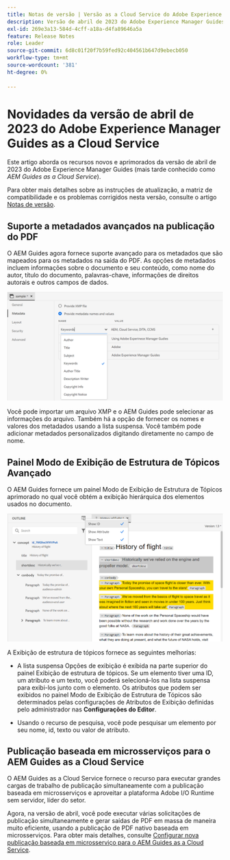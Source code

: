 ```yaml
---
title: Notas de versão | Versão as a Cloud Service do Adobe Experience Manager Guides de abril de 2023
description: Versão de abril de 2023 do Adobe Experience Manager Guides as a Cloud Service
exl-id: 269e3a13-584d-4cff-a18a-d4fa89646a5a
feature: Release Notes
role: Leader
source-git-commit: 6d8c01f20f7b59fed92c404561b647d9ebecb050
workflow-type: tm+mt
source-wordcount: '381'
ht-degree: 0%

---
```


# Novidades da versão de abril de 2023 do Adobe Experience Manager Guides as a Cloud Service

Este artigo aborda os recursos novos e aprimorados da versão de abril de 2023 do Adobe Experience Manager Guides (mais tarde conhecido como *AEM Guides as a Cloud Service*).

Para obter mais detalhes sobre as instruções de atualização, a matriz de compatibilidade e os problemas corrigidos nesta versão, consulte o artigo [Notas de versão](release-notes-2023-4-0.md).

## Suporte a metadados avançados na publicação do PDF

O AEM Guides agora fornece suporte avançado para os metadados que são mapeados para os metadados na saída do PDF. As opções de metadados incluem informações sobre o documento e seu conteúdo, como nome do autor, título do documento, palavras-chave, informações de direitos autorais e outros campos de dados.

<img src="assets/pdf-metadata.png" alt=" metadados pdf nativos">

Você pode importar um arquivo XMP e o AEM Guides pode selecionar as informações do arquivo. Também há a opção de fornecer os nomes e valores dos metadados usando a lista suspensa. Você também pode adicionar metadados personalizados digitando diretamente no campo de nome.


## Painel Modo de Exibição de Estrutura de Tópicos Avançado

O AEM Guides fornece um painel Modo de Exibição de Estrutura de Tópicos aprimorado no qual você obtém a exibição hierárquica dos elementos usados no documento.

<img src="assets/select-element-content-outline-view_cs.png" alt=" metadados pdf nativos">

A Exibição de estrutura de tópicos fornece as seguintes melhorias:

* A lista suspensa Opções de exibição é exibida na parte superior do painel Exibição de estrutura de tópicos. Se um elemento tiver uma ID, um atributo e um texto, você poderá selecioná-los na lista suspensa para exibi-los junto com o elemento. Os atributos que podem ser exibidos no painel Modo de Exibição de Estrutura de Tópicos são determinados pelas configurações de Atributos de Exibição definidas pelo administrador nas **Configurações do Editor**.

* Usando o recurso de pesquisa, você pode pesquisar um elemento por seu nome, id, texto ou valor de atributo.


## Publicação baseada em microsserviços para o AEM Guides as a Cloud Service

O AEM Guides as a Cloud Service fornece o recurso para executar grandes cargas de trabalho de publicação simultaneamente com a publicação baseada em microsserviços e aproveitar a plataforma Adobe I/O Runtime sem servidor, líder do setor.

Agora, na versão de abril, você pode executar várias solicitações de publicação simultaneamente e gerar saídas de PDF em massa de maneira muito eficiente, usando a publicação de PDF nativo baseada em microsserviços.
Para obter mais detalhes, consulte [Configurar nova publicação baseada em microsserviço para o AEM Guides as a Cloud Service](../knowledge-base/publishing/configure-microservices.md).
